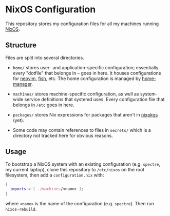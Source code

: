 # NixOS Configuration

This repository stores my configuration files for all my machines running
[NixOS](https://nixos.org/).

## Structure

Files are split into several directories.

- `home/` stores user- and application-specific configuration; essentially
  every "dotfile" that belongs in `~` goes in here. It houses
  configurations for [neovim](https://neovim.io), [fish](https://fishshell.com), etc. The home configuration
  is managed by [home-manager](https://github.com/rycee/home-manager).

- `machines/` stores machine-specific configuration, as well as
  system-wide service definitions that systemd uses. Every configuration
  file that belongs in `/etc` goes in here.

- `packages/` stores Nix expressions for packages that aren't in [nixpkgs](https://github.com/NixOS/nixpkgs)
  (yet).

- Some code may contain references to files in `secrets/` which is a directory not tracked here for obvious reasons.

## Usage

To bootstrap a NixOS system with an existing configuration (e.g. `spectre`, my current laptop),
clone this repository to `/etc/nixos` on the root filesystem, then add a `configuration.nix` with:
```nix
{
  imports = [ ./machines/<name> ];
}
```
where `<name>` is the name of the configuration (e.g. `spectre`).
Then run `nixos-rebuild`.
